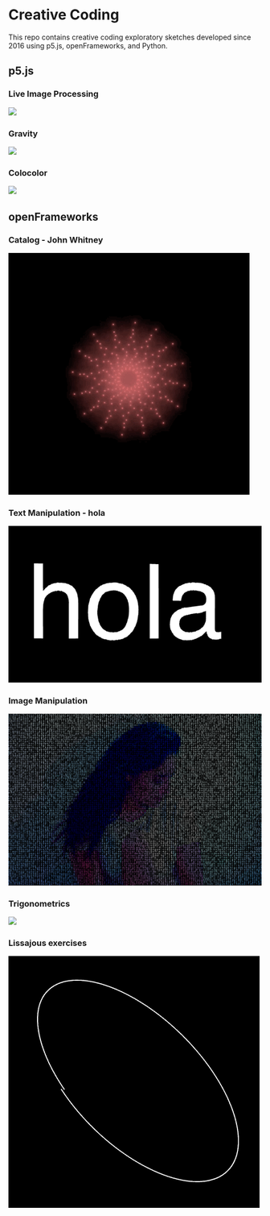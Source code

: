 # Creative Coding

This repo contains creative coding exploratory sketches developed since 2016 using p5.js, openFrameworks, and Python.

## p5.js

### Live Image Processing
![](https://github.com/guillemontecinos/creative_coding/blob/master/documentation/image_processing.gif)

### Gravity
![](https://github.com/guillemontecinos/creative_coding/blob/master/documentation/gravity.gif)

### Colocolor
![](https://github.com/guillemontecinos/creative_coding/blob/master/documentation/colocolor.gif)

## openFrameworks
### Catalog - John Whitney
![](https://github.com/guillemontecinos/creative_coding/blob/master/documentation/whitney.gif)

### Text Manipulation - hola
![](https://github.com/guillemontecinos/creative_coding/blob/master/documentation/hola.gif)

### Image Manipulation
![](https://github.com/guillemontecinos/creative_coding/blob/master/documentation/image_text.png)

### Trigonometrics
![](https://github.com/guillemontecinos/creative_coding/blob/master/documentation/trigonometrics.gif)

### Lissajous exercises
![](https://github.com/guillemontecinos/creative_coding/blob/master/documentation/lissajous.gif)
